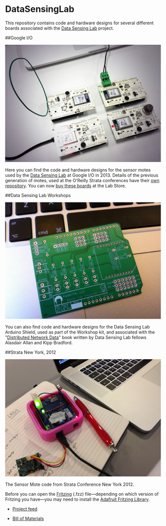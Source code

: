DataSensingLab
==============

This repository contains code and hardware designs for several different boards associated with the [Data Sensing Lab](http://datasensinglab.com) project.

##Google I/O

![Sensor Motes](Images/SensorMotes.jpg)

Here you can find the code and hardware designs for the sensor motes used by the [Data Sensing Lab](http://datasensinglab.com) at Google I/O in 2013. Details of the previous generation of motes, used at the O'Reilly Strata conferences have their [own repository](https://github.com/aallan/SensorMote). You can now [buy these boards](http://datasensinglab.com/dslstore/) at the Lab Store.

##Data Sensing Lab Workshops

![DSL Workshop](Images/DSLWorkshop.jpg)

You can also find code and hardware designs for the Data Sensing Lab Arduino Shield, used as part of the Workshop kit, and associated with the "[Distributed Network Data](http://www.anrdoezrs.net/click-6760607-11260198?url=http%3A%2F%2Fshop.oreilly.com%2Fproduct%2F0636920028802.do%3Fcmp%3Daf-strata-book-product_cj_9781449360269_%25zp&cjsku=0636920028802)" book written by Data Sensing Lab fellows Alasdair Allan and Kipp Bradford.

##Strata New York, 2012

![Sensor Mote](Images/StrataMote.jpg)

The Sensor Mote code from Strata Conference New York 2012.

Before you can open the [Fritzing](http://fritzing.org/) (.fzz) file—depending on which version of Fritzing you have—you may need to install the [Adafruit Fritzing Library](https://github.com/adafruit/Fritzing-Library).

* [Project feed](http://bit.ly/senselab)

* [Bill of Materials](https://docs.google.com/spreadsheet/pub?key=0AugbBYkicsD0dGE2TFZxSi1pV0dEalZ0ZVpvWkNHclE&output=html)

